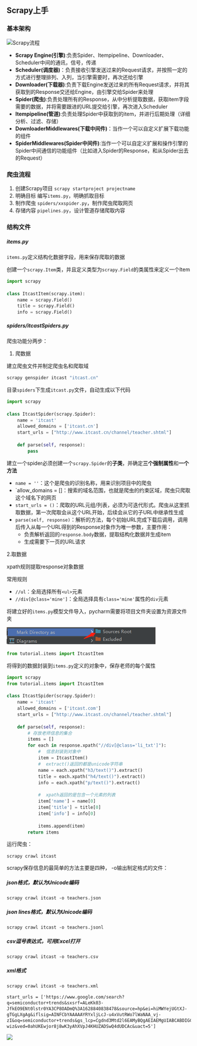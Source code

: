 ## Scrapy上手

### 基本架构

![Scrapy流程](C:\Users\NINGMEI\Desktop\Scrapy流程.png)

- **Scrapy Engine(引擎)**:负责Spider、Itempipeline、Downloader、Scheduler中间的通讯，信号，传递
- **Scheduler(调度器)**：负责接收引擎发送过来的Request请求，并按照一定的方式进行整理排列、入列，当引擎需要时，再次还给引擎
- **Downloader(下载器)**:负责下载Engine发送过来的所有Request请求，并将其获取到的Response交还给Engine，由引擎交给Spider来处理
- **Spider(爬虫)**:负责处理所有的Response，从中分析提取数据，获取item字段需要的数据，并将需要跟进的URL提交给引擎，再次进入Scheduler
- **Itempipeline(管道)**:负责处理Spider中获取到的item，并进行后期处理（详细分析、过滤、存储）
- **DownloaderMiddlewares(下载中间件)**：当作一个可以自定义扩展下载功能的组件
- **SpiderMiddlewares(Spider中间件)**:当作一个可以自定义扩展和操作引擎的Spider中间通信的功能组件（比如进入Spider的Response，和从Spider出去的Request）

### 爬虫流程

1. 创建Scrapy项目
   `scrapy startproject projectname`
2. 明确目标
   编写`items.py`，明确抓取目标
3. 制作爬虫
   `spiders/xxspider.py`，制作爬虫爬取网页
4. 存储内容
   `pipelines.py`，设计管道存储爬取内容

### 结构文件

##### items.py

`items.py`定义结构化数据字段，用来保存爬取的数据

创建一个`scrapy.Item`类，并且定义类型为`scrapy.Field`的类属性来定义一个Item

```python
import scrapy

class ItcastItem(scrapy.item):
    name = scrapy.Field()
    title = scrapy.Field()
    info = scrapy.Field()
```

##### spiders/itcastSpiders.py

爬虫功能分两步：

1. 爬数据

建立爬虫文件并制定爬虫名和爬取域

```python
scrapy genspider itcast "itcast.cn"
```

目录`spiders`下生成`itcast.py`文件，自动生成以下代码

```python
import scrapy

class ItcastSpider(scrapy.Spider):
    name = 'itcast'
    allowed_domains = ['itcast.cn']
    start_urls = ["http://www.itcast.cn/channel/teacher.shtml"]

    def parse(self, response):
        pass
```

建立一个spider必须创建一个`scrapy.Spider`的**子类**，并确定**三个强制属性**和**一个方法**

- `name = ''`：这个是爬虫的识别名称，用来识别项目中的爬虫
- `allow_domains = []：搜索的域名范围，也就是爬虫的约束区域，爬虫只爬取这个域名下的网页
- `start_urls = ()`：爬取的URL元组/列表，必须为可迭代形式。爬虫从这里抓取数据，第一次爬取会从这个URL开始，后续会从它的子URL中继承性生成
- `parse(self, response)`：解析的方法，每个初始URL完成下载后调用，调用后传入从每一个URL得到的Response对象作为唯一参数，主要作用：
  - 负责解析返回的`response.body`数据，提取结构化数据并生成item
  - 生成需要下一页的URL请求

2.取数据

xpath规则提取response对象数据

常用规则

- `//ul`：全局选择所有`<ul>`元素
- `//div[@class='mine']`：全局选择具有`class='mine'`属性的`div`元素

将建立好的`items.py`模型文件导入，pycharm需要将项目文件夹设置为资源文件夹

![image-20210909193056781](https://raw.githubusercontent.com/windsoul124/blogPic/main/img/image-20210909193056781.png)

```python
from tutorial.items import ItcastItem
```

将得到的数据封装到`items.py`定义的对象中，保存老师的每个属性

```python
import scrapy
from tutorial.items import ItcastItem

class ItcastSpider(scrapy.Spider):
    name = 'itcast'
    allowed_domains = ['itcast.com']
    start_urls = ["http://www.itcast.cn/channel/teacher.shtml"]

    def parse(self, response):
        # 存放老师信息的集合
        items = []
        for each in response.xpath("//div[@class='li_txt']"):
            #  信息封装到对象中
            item = ItcastItem()
            #  extract()返回的都是unicode字符串
            name = each.xpath("h3/text()").extract()
            title = each.xpath("h4/text()").extract()
            info = each.xpath("p/text()").extract()

            #  xpath返回的是包含一个元素的列表
            item['name'] = name[0]
            item['title'] = title[0]
            item['info'] = info[0]

            items.append(item)
        return items
```

运行爬虫：

`scrapy crawl itcast`

scrapy保存信息的最简单的方法主要是四种， -o输出制定格式的文件：

##### json格式，默认为Unicode编码

`scrapy crawl itcast -o teachers.json`

##### json lines格式，默认为Unicode编码

`scrapy crawl itcast -o teachers.jsonl`

##### csv逗号表达式，可用Excel打开

`scrapy crawl itcast -o teachers.csv`

##### xml格式

`scrapy crawl itcast -o teachers.xml`

```
start_urls = ['https://www.google.com/search?q=semiconductor+trends&sxsrf=ALeKk03-JfkEO9ENt0lstr0YA3CP8OADmQ%3A1628840838478&source=hp&ei=hiMWYejUGtXJ-gTGgLXgAg&iflsig=AINFCbYAAAAAYRYxljLcJ-u4xVutRWo7lWaNAA_vj-zI&oq=semiconductor+trends&gs_lcp=Cgdnd3Mtd2l6EAMyBQgAEIAEMgUIABCABDIGCAAQFhAeMgYIABAWEB4yBggAEBYQHjIGCAAQFhAeMgYIABAWEB4yBggAEBYQHjIGCAAQFhAeMgYIABAWEB46BAgjECc6BQgAEJECOgsIABCABBCxAxCDAToOCC4QsQMQgwEQxwEQowI6CAgAEIAEELEDOggILhCxAxCDAToLCC4QgAQQsQMQgwE6DgguEIAEELEDEMcBEKMCOhEILhCABBCxAxCDARDHARCvAToOCC4QgAQQsQMQxwEQ0QM6CwguEIAEEMcBEK8BOg4ILhCABBCxAxDHARCvAToRCC4QgAQQsQMQgwEQxwEQ0QM6CAguEIAEELEDOggIABCABBDJAzoFCAAQkgM6DgguEIAEEMcBEK8BEJMCOgsILhCABBDHARDRAzoFCC4QgARQvAdYyihgsiloAHAAeACAAUyIAeQIkgECMjCYAQCgAQE&sclient=gws-wiz&ved=0ahUKEwjor8j8wK3yAhXVpJ4KHUZADSwQ4dUDCAc&uact=5']
```

![](https://play-lh.googleusercontent.com/t-juVwXA8lDAk8uQ2L6d6K83jpgQoqmK1icB_l9yvhIAQ2QT_1XbRwg5IpY08906qEw=s180)


